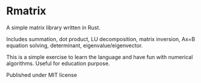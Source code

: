 # Rmatrix
A simple matrix library written in Rust.

Includes summation, dot product, LU decomposition, matrix inversion, Ax=B equation solving, determinant, eigenvalue/eigenvector. 

This is a simple exercise to learn the language and have fun with numerical algorithms. Useful for education purpose.

Published under MIT license
